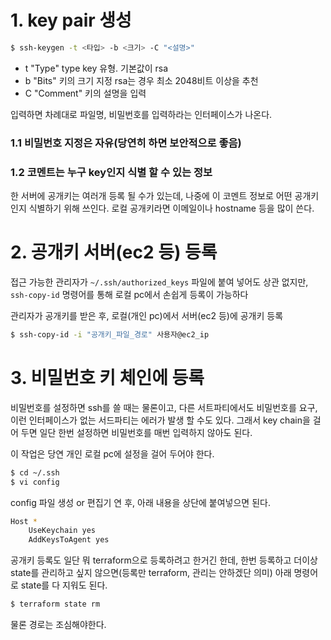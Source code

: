 # 1. key pair 생성

```sh
$ ssh-keygen -t <타입> -b <크기> -C "<설명>"
```

- t "Type" type key 유형. 기본값이 rsa
- b "Bits" 키의 크기 지정 rsa는 경우 최소 2048비트 이상을 추천
- C "Comment" 키의 설명을 입력

입력하면 차례대로 파일명, 비밀번호를 입력하라는 인터페이스가 나온다.

### 1.1 비밀번호 지정은 자유(당연히 하면 보안적으로 좋음)

### 1.2 코멘트는 누구 key인지 식별 할 수 있는 정보

한 서버에 공개키는 여러개 등록 될 수가 있는데, 나중에 이 코멘트 정보로 어떤 공개키 인지 식별하기 위해 쓰인다. 로컬 공개키라면 이메일이나 hostname 등을 많이 쓴다.

# 2. 공개키 서버(ec2 등) 등록

접근 가능한 관리자가 `~/.ssh/authorized_keys` 파일에 붙여 넣어도 상관 없지만, `ssh-copy-id` 명령어를 통해 로컬 pc에서 손쉽게 등록이 가능하다

관리자가 공개키를 받은 후, 로컬(개인 pc)에서 서버(ec2 등)에 공개키 등록

```sh
$ ssh-copy-id -i "공개키_파일_경로" 사용자@ec2_ip
```

# 3. 비밀번호 키 체인에 등록

비밀번호를 설정하면 ssh를 쓸 때는 물론이고, 다른 서트파티에서도 비밀번호를 요구, 이런 인터페이스가 없는 서드파티는 에러가 발생 할 수도 있다.
그래서 key chain을 걸어 두면 일단 한번 설정하면 비밀번호를 매번 입력하지 않아도 된다.

이 작업은 당연 개인 로컬 pc에 설정을 걸어 두어야 한다.

```sh
$ cd ~/.ssh
$ vi config
```

config 파일 생성 or 편집기 연 후, 아래 내용을 상단에 붙여넣으면 된다.

```sh
Host *
    UseKeychain yes
    AddKeysToAgent yes
```

공개키 등록도 일단 뭐 terraform으로 등록하려고 한거긴 한데, 한번 등록하고 더이상 state를 관리하고 싶지 않으면(등록만 terraform, 관리는 안하겠단 의미) 아래 명령어로 state를 다 지워도 된다.

```sh
$ terraform state rm
```

물론 경로는 조심해야한다.
